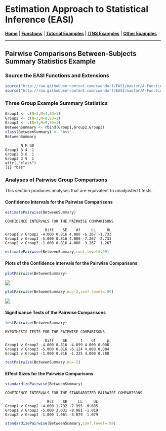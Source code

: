 # Estimation Approach to Statistical Inference (EASI)

[**Home**](https://github.com/cwendorf/EASI/) | 
[**Functions**](https://github.com/cwendorf/EASI/tree/master/A-Functions) | 
[**Tutorial Examples**](https://github.com/cwendorf/EASI/tree/master/B-TutorialExamples) | 
[**ITNS Examples**](https://github.com/cwendorf/EASI/tree/master/C-ITNSExamples) | 
[**Other Examples**](https://github.com/cwendorf/EASI/tree/master/D-OtherExamples)

---

## Pairwise Comparisons Between-Subjects Summary Statistics Example

### Source the EASI Functions and Extensions

```r
source("http://raw.githubusercontent.com/cwendorf/EASI/master/A-Functions/ALL-EASI-FUNCTIONS.R")
source("http://raw.githubusercontent.com/cwendorf/EASI/master/A-Functions/ALL-EASI-EXTENSIONS.R")
```

### Three Group Example Summary Statistics

```r
Group1 <- c(N=3,M=4,SD=1)
Group2 <- c(N=3,M=8,SD=1)
Group3 <- c(N=3,M=9,SD=1)
BetweenSummary <- rbind(Group1,Group2,Group3)
class(BetweenSummary) <- "bss"
BetweenSummary
```
```
       N M SD
Group1 3 4  1
Group2 3 8  1
Group3 3 9  1
attr(,"class")
[1] "bss"
```

### Analyses of Pairwise Group Comparisons

This section produces analyses that are equivalent to unadjusted t tests.

#### Confidence Intervals for the Pairwise Comparisons

```r
estimatePairwise(BetweenSummary)
```
```
CONFIDENCE INTERVALS FOR THE PAIRWISE COMPARISONS

                  Diff    SE    df     LL     UL
Group1 v Group2 -4.000 0.816 4.000 -6.267 -1.733
Group1 v Group3 -5.000 0.816 4.000 -7.267 -2.733
Group2 v Group3 -1.000 0.816 4.000 -3.267  1.267
```
```r
estimatePairwise(BetweenSummary,conf.level=.99)
```

#### Plots of the Confidence Intervals for the Pairwise Comparisons

```r
plotPairwise(BetweenSummary)
```
<kbd><img src="PairwiseBetweenSubjectsFigure1.jpg"></kbd>
```r
plotPairwise(BetweenSummary,mu=-2,conf.level=.99)
```
<kbd><img src="PairwiseBetweenSubjectsFigure2.jpg"></kbd>

#### Significance Tests of the Pairwise Comparisons

```r
testPairwise(BetweenSummary)
```
```
HYPOTHESIS TESTS FOR THE PAIRWISE COMPARISONS

                  Diff    SE      t    df     p
Group1 v Group2 -4.000 0.816 -4.899 4.000 0.008
Group1 v Group3 -5.000 0.816 -6.124 4.000 0.004
Group2 v Group3 -1.000 0.816 -1.225 4.000 0.288
```
```r
testPairwise(BetweenSummary,mu=-2)
```

#### Effect Sizes for the Pairwise Comparisons

```r
standardizePairwise(BetweenSummary)
```
```
CONFIDENCE INTERVALS FOR THE STANDARDIZED PAIRWISE COMPARISONS

                   Est    SE     LL     UL
Group1 v Group2 -4.000 1.732 -7.395 -0.605
Group1 v Group3 -5.000 2.031 -8.981 -1.019
Group2 v Group3 -1.000 1.061 -3.079  1.079
```
```r
standardizePairwise(BetweenSummary,conf.level=.99)
```
